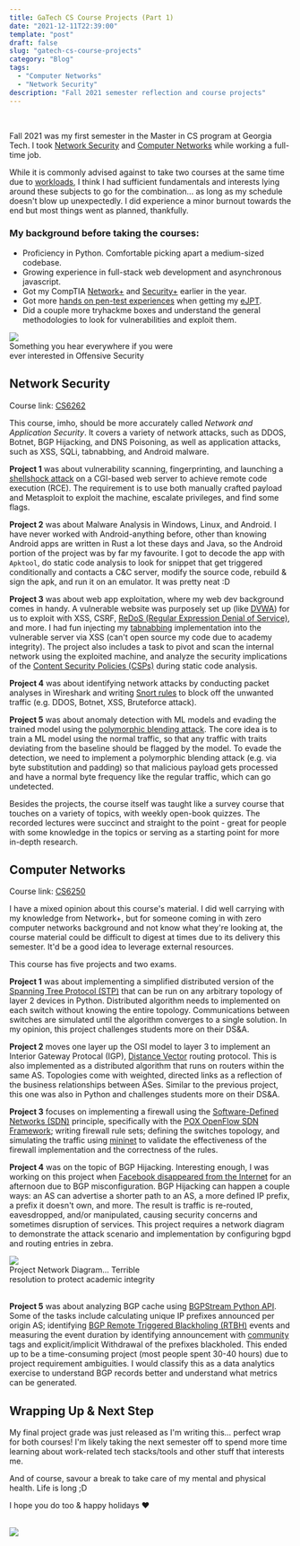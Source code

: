 ```yaml
---
title: GaTech CS Course Projects (Part 1)
date: "2021-12-11T22:39:00"
template: "post"
draft: false
slug: "gatech-cs-course-projects"
category: "Blog"
tags:
  - "Computer Networks"
  - "Network Security"
description: "Fall 2021 semester reflection and course projects"
---
```


<br>

Fall 2021 was my first semester in the Master in CS program at Georgia Tech. I took [Network Security](https://omscs.gatech.edu/cs-6262-network-security) and [Computer Networks](https://omscs.gatech.edu/cs-6250-computer-networks) while working a full-time job. 

While it is commonly advised against to take two courses at the same time due to [workloads](https://omscentral.com/courses), I think I had sufficient fundamentals and interests lying around these subjects to go for the combination... as long as my schedule doesn't blow up unexpectedly. I did experience a minor burnout towards the end but most things went as planned, thankfully. 

### My background before taking the courses: 
* Proficiency in Python. Comfortable picking apart a medium-sized codebase. 
* Growing experience in full-stack web development and asynchronous javascript. 
* Got my CompTIA [Network+](https://www.credly.com/badges/161f89a6-a17b-4c5c-aa90-f72e004b4c0b/public_url) and [Security+](https://www.credly.com/badges/467fb46a-2d5c-4392-8d03-3478b74a6a49) earlier in the year.
* Got more [hands on pen-test experiences](https://elearnsecurity.com/product/ejpt-certification/) when getting my [eJPT](https://www.dropbox.com/s/e5kdjh4l1usvu8b/eJPT.pdf?dl=0).
* Did a couple more tryhackme boxes and understand the general methodologies to look for vulnerabilities and exploit them. 

<div style='width:300px'>
<img src='/media/tryharder.png'>
<figcaption>Something you hear everywhere if you were ever interested in Offensive Security</figcaption>
</div>


## Network Security

Course link: [CS6262](https://omscs.gatech.edu/cs-6262-network-security)

This course, imho, should be more accurately called _Network and Application Security_. It covers a variety of network attacks, such as DDOS, Botnet, BGP Hijacking, and DNS Poisoning, as well as application attacks, such as XSS, SQLi, tabnabbing, and Android malware. 


**Project 1** was about vulnerability scanning, fingerprinting, and launching a [shellshock attack](https://en.wikipedia.org/wiki/Shellshock_(software_bug)) on a CGI-based web server to achieve remote code execution (RCE). The requirement is to use both manually crafted payload and Metasploit to exploit the machine, escalate privileges, and find some flags.  

**Project 2** was about Malware Analysis in Windows, Linux, and Android. I have never worked with Android-anything before, other than knowing Android apps are written in Rust a lot these days and Java, so the Android portion of the project was by far my favourite. I got to decode the app with `Apktool`, do static code analysis to look for snippet that get triggered conditionally and contacts a C&C server, modify the source code, rebuild & sign the apk, and run it on an emulator. It was pretty neat :D

**Project 3** was about web app exploitation, where my web dev background comes in handy. A vulnerable website was purposely set up (like [DVWA](https://dvwa.co.uk)) for us to exploit with XSS, CSRF, [ReDoS (Regular Expression Denial of Service)](https://owasp.org/www-community/attacks/Regular_expression_Denial_of_Service_-_ReDoS), and more. I had fun injecting my [tabnabbing](https://en.wikipedia.org/wiki/Tabnabbing) implementation into the vulnerable server via XSS (can't open source my code due to academy integrity). The project also includes a task to pivot and scan the internal network using the exploited machine, and analyze the security implications of the [Content Security Policies (CSPs)](https://developer.mozilla.org/en-US/docs/Web/HTTP/CSP) during static code analysis. 

**Project 4** was about identifying network attacks by conducting packet analyses in Wireshark and writing [Snort rules](https://www.snort.org/) to block off the unwanted traffic (e.g. DDOS, Botnet, XSS, Bruteforce attack). 

**Project 5** was about anomaly detection with ML models and evading the trained model using the [polymorphic blending attack](https://www.cc.gatech.edu/fac/Wenke.Lee/papers/usenix_security_2006.pdf). The core idea is to train a ML model using the normal traffic, so that any traffic with traits deviating from the baseline should be flagged by the model. To evade the detection, we need to implement a polymorphic blending attack (e.g. via byte substitution and padding) so that malicious payload gets processed and have a normal byte frequency like the regular traffic, which can go undetected. 

Besides the projects, the course itself was taught like a survey course that touches on a variety of topics, with weekly open-book quizzes. The recorded lectures were succinct and straight to the point - great for people with some knowledge in the topics or serving as a starting point for more in-depth research. 

## Computer Networks

Course link: [CS6250](https://omscs.gatech.edu/cs-6250-computer-networks)

I have a mixed opinion about this course's material. I did well carrying with my knowledge from Network+, but for someone coming in with zero computer networks background and not know what they're looking at, the course material could be difficult to digest at times due to its delivery this semester. It'd be a good idea to leverage external resources. 

This course has five projects and two exams. 

**Project 1** was about implementing a simplified distributed version of the [Spanning Tree Protocol (STP)](https://en.wikipedia.org/wiki/Spanning_Tree_Protocol) that can be run on any arbitrary topology of layer 2 devices in Python. Distributed algorithm needs to implemented on each switch without knowing the entire topology. Communications between switches are simulated until the algorithm converges to a single solution. In my opinion, this project challenges students more on their DS&A. 

**Project 2** moves one layer up the OSI model to layer 3 to implement an Interior Gateway Protocal (IGP), [Distance Vector](https://www.wikiwand.com/en/Distance-vector_routing_protocol) routing protocol. This is also implemented as a distributed algorithm that runs on routers within the same AS. Topologies come with weighted, directed links as a reflection of the business relationships between ASes. Similar to the previous project, this one was also in Python and challenges students more on their DS&A. 

**Project 3** focuses on implementing a firewall using the [Software-Defined Networks (SDN)](https://en.wikipedia.org/wiki/Software-defined_networking) principle, specifically with the [POX OpenFlow SDN Framework](https://noxrepo.github.io/pox-doc/html/#); writing firewall rule sets; defining the switches topology, and simulating the traffic using [mininet](http://mininet.org) to validate the effectiveness of the firewall implementation and the correctness of the rules. 

**Project 4** was on the topic of BGP Hijacking. Interesting enough, I was working on this project when [Facebook disappeared from the Internet](https://blog.cloudflare.com/october-2021-facebook-outage/) for an afternoon due to BGP misconfiguration. BGP Hijacking can happen a couple ways: an AS can advertise a shorter path to an AS, a more defined IP prefix, a prefix it doesn't own, and more. The result is traffic is re-routed, eavesdropped, and/or manipulated, causing security concerns and sometimes disruption of services. This project requires a network diagram to demonstrate the attack scenario and implementation by configuring bgpd and routing entries in zebra. 

<div style='width:300px'>
<img src='/media/bgph.png'>
<figcaption>Project Network Diagram... Terrible resolution to protect academic integrity</figcaption>
</div>
<br>

**Project 5** was about analyzing BGP cache using [BGPStream Python API](https://bgpstream.caida.org/docs/api/pybgpstream/_pybgpstream.html). Some of the tasks include calculating unique IP prefixes announced per origin AS; identifying [BGP Remote Triggered Blackholing (RTBH)](https://datatracker.ietf.org/doc/html/rfc5635) events and measuring the event duration by identifying announcement with [community](https://datatracker.ietf.org/doc/html/rfc7999#section-2) tags and explicit/implicit Withdrawal of the prefixes blackholed. This ended up to be a time-consuming project (most people spent 30-40 hours) due to project requirement ambiguities. I would classify this as a data analytics exercise to understand BGP records better and understand what metrics can be generated.

## Wrapping Up & Next Step

My final project grade was just released as I'm writing this... perfect wrap for both courses! I'm likely taking the next semester off to spend more time learning about work-related tech stacks/tools and other stuff that interests me. 

And of course, savour a break to take care of my mental and physical health. Life is long  ;D

I hope you do too & happy holidays ❤️ 

<br>
<div style='width:250px;background-color:transparent'>
<img src='/media/see-you-next-year.png'>
</div>
<br>

<br>

